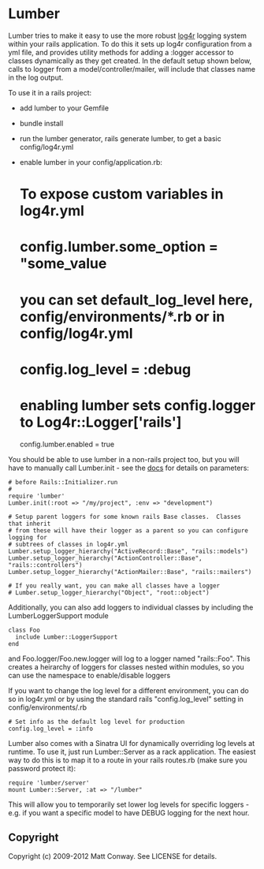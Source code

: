 Lumber
======

Lumber tries to make it easy to use the more robust [log4r](http://log4r.sourceforge.net/) logging system within your rails application.
To do this it sets up log4r configuration from a yml file, and provides utility methods for adding a
:logger accessor to classes dynamically as they get created.  In the default setup shown below, calls
to logger from a model/controller/mailer, will include that classes name in the log output.

To use it in a rails project:

 * add lumber to your Gemfile
 * bundle install
 * run the lumber generator, rails generate lumber, to get a basic config/log4r.yml
 * enable lumber in your config/application.rb:


    # To expose custom variables in log4r.yml
    # config.lumber.some_option = "some_value
    # you can set default_log_level here, config/environments/*.rb or in config/log4r.yml 
    # config.log_level = :debug
    # enabling lumber sets config.logger to Log4r::Logger['rails']
    config.lumber.enabled = true

You should be able to use lumber in a non-rails project too, but you will have to manually call Lumber.init - see the [docs](http://rubydoc.info/github/wr0ngway/lumber/Lumber#init-class_method) for details on parameters:

    # before Rails::Initializer.run
    #
    require 'lumber'
    Lumber.init(:root => "/my/project", :env => "development")
  
    # Setup parent loggers for some known rails Base classes.  Classes that inherit
    # from these will have their logger as a parent so you can configure logging for
    # subtrees of classes in log4r.yml
    Lumber.setup_logger_hierarchy("ActiveRecord::Base", "rails::models")
    Lumber.setup_logger_hierarchy("ActionController::Base", "rails::controllers")
    Lumber.setup_logger_hierarchy("ActionMailer::Base", "rails::mailers")
  
    # If you really want, you can make all classes have a logger
    # Lumber.setup_logger_hierarchy("Object", "root::object")

Additionally, you can also add loggers to individual classes by including the LumberLoggerSupport module

    class Foo
      include Lumber::LoggerSupport
    end

and Foo.logger/Foo.new.logger will log to a logger named "rails::Foo".  This creates a heirarchy of loggers for classes
nested within modules, so you can use the namespace to enable/disable loggers

If you want to change the log level for a different environment, you can do so in log4r.yml or by using the standard rails "config.log_level" setting in config/environments/<env>.rb

    # Set info as the default log level for production
    config.log_level = :info

Lumber also comes with a Sinatra UI for dynamically overriding log levels at runtime.  To use it, just run Lumber::Server as a rack application.  The easiest way to do this is to map it to a route in your rails routes.rb (make sure you password protect it):

    require 'lumber/server'
    mount Lumber::Server, :at => "/lumber"

This will allow you to temporarily set lower log levels for specific loggers - e.g. if you want a specific model to have DEBUG logging for the next hour.


Copyright
---------

Copyright (c) 2009-2012 Matt Conway. See LICENSE for details.
